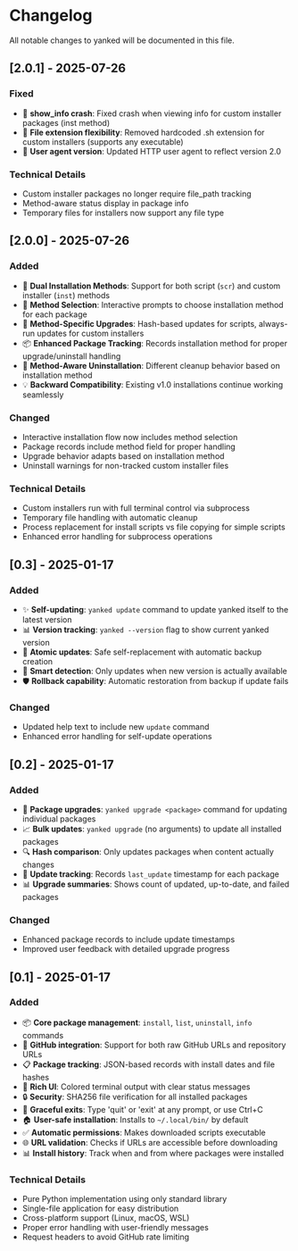 # Changelog

All notable changes to yanked will be documented in this file.

## [2.0.1] - 2025-07-26

### Fixed
- 🐛 **show_info crash**: Fixed crash when viewing info for custom installer packages (inst method)
- 🔧 **File extension flexibility**: Removed hardcoded .sh extension for custom installers (supports any executable)
- 📡 **User agent version**: Updated HTTP user agent to reflect version 2.0

### Technical Details
- Custom installer packages no longer require file_path tracking
- Method-aware status display in package info
- Temporary files for installers now support any file type

## [2.0.0] - 2025-07-26

### Added
- 🚀 **Dual Installation Methods**: Support for both script (`scr`) and custom installer (`inst`) methods
- 🎯 **Method Selection**: Interactive prompts to choose installation method for each package
- 🔄 **Method-Specific Upgrades**: Hash-based updates for scripts, always-run updates for custom installers
- 📦 **Enhanced Package Tracking**: Records installation method for proper upgrade/uninstall handling
- 🧹 **Method-Aware Uninstallation**: Different cleanup behavior based on installation method
- 💡 **Backward Compatibility**: Existing v1.0 installations continue working seamlessly

### Changed
- Interactive installation flow now includes method selection
- Package records include method field for proper handling
- Upgrade behavior adapts based on installation method
- Uninstall warnings for non-tracked custom installer files

### Technical Details
- Custom installers run with full terminal control via subprocess
- Temporary file handling with automatic cleanup
- Process replacement for install scripts vs file copying for simple scripts
- Enhanced error handling for subprocess operations

## [0.3] - 2025-01-17

### Added
- ✨ **Self-updating**: `yanked update` command to update yanked itself to the latest version
- 📊 **Version tracking**: `yanked --version` flag to show current yanked version
- 🔄 **Atomic updates**: Safe self-replacement with automatic backup creation
- 🎯 **Smart detection**: Only updates when new version is actually available
- 🛡️ **Rollback capability**: Automatic restoration from backup if update fails

### Changed
- Updated help text to include new `update` command
- Enhanced error handling for self-update operations

## [0.2] - 2025-01-17

### Added
- 🔄 **Package upgrades**: `yanked upgrade <package>` command for updating individual packages
- 📈 **Bulk updates**: `yanked upgrade` (no arguments) to update all installed packages
- 🔍 **Hash comparison**: Only updates packages when content actually changes
- 📝 **Update tracking**: Records `last_update` timestamp for each package
- 📊 **Upgrade summaries**: Shows count of updated, up-to-date, and failed packages

### Changed
- Enhanced package records to include update timestamps
- Improved user feedback with detailed upgrade progress

## [0.1] - 2025-01-17

### Added
- 📦 **Core package management**: `install`, `list`, `uninstall`, `info` commands
- 🔗 **GitHub integration**: Support for both raw GitHub URLs and repository URLs
- 📋 **Package tracking**: JSON-based records with install dates and file hashes
- 🎨 **Rich UI**: Colored terminal output with clear status messages
- 🔒 **Security**: SHA256 file verification for all installed packages
- 🚪 **Graceful exits**: Type 'quit' or 'exit' at any prompt, or use Ctrl+C
- 🏠 **User-safe installation**: Installs to `~/.local/bin/` by default
- ✅ **Automatic permissions**: Makes downloaded scripts executable
- 🌐 **URL validation**: Checks if URLs are accessible before downloading
- 📊 **Install history**: Track when and from where packages were installed

### Technical Details
- Pure Python implementation using only standard library
- Single-file application for easy distribution
- Cross-platform support (Linux, macOS, WSL)
- Proper error handling with user-friendly messages
- Request headers to avoid GitHub rate limiting
